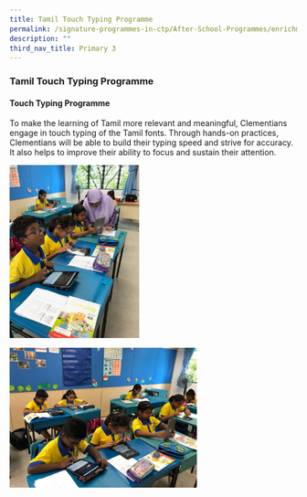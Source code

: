 ```yaml
---
title: Tamil Touch Typing Programme
permalink: /signature-programmes-in-ctp/After-School-Programmes/enrichment/p3/tamil-touch-typing-programme/
description: ""
third_nav_title: Primary 3
---
```


### Tamil Touch Typing Programme

#### Touch Typing Programme

To make the learning of Tamil more relevant and meaningful, Clementians engage in touch typing of the Tamil fonts. Through hands-on practices, Clementians will be able to build their typing speed and strive for accuracy. It also helps to improve their ability to focus and sustain their attention.

<img src="/images/Touch%20Typing%20Programme1.jpg" 
     style="width:45%">
		 
<img src="/images/Touch%20Typing%20Programme2.jpg" 
     style="width:65%">
